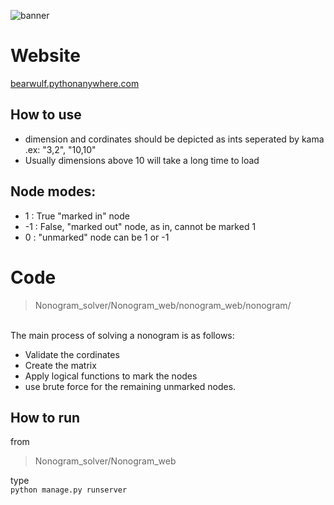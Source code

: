 ![banner](https://user-images.githubusercontent.com/71436829/132109244-f473aa7b-1a6a-444d-baef-9d9cc101484c.png)
# Website

[bearwulf.pythonanywhere.com](http://bearwulf.pythonanywhere.com)
## How to use
- dimension and cordinates should be depicted as ints seperated by kama
.ex: "3,2", "10,10"
- Usually dimensions above 10 will take a long time to load 
## Node modes:
-  1 : True "marked in" node 
- -1 : False, "marked out" node, as in, cannot be marked 1
-  0 : "unmarked" node can be 1 or -1
# Code
> Nonogram_solver/Nonogram_web/nonogram_web/nonogram/

<br/>The main process of solving a nonogram is as follows:
- Validate the cordinates
- Create the matrix
- Apply logical functions to mark the nodes 
- use brute force for the remaining unmarked nodes.
## How to run 
from
> Nonogram_solver/Nonogram_web

type <br/>
```python manage.py runserver```
